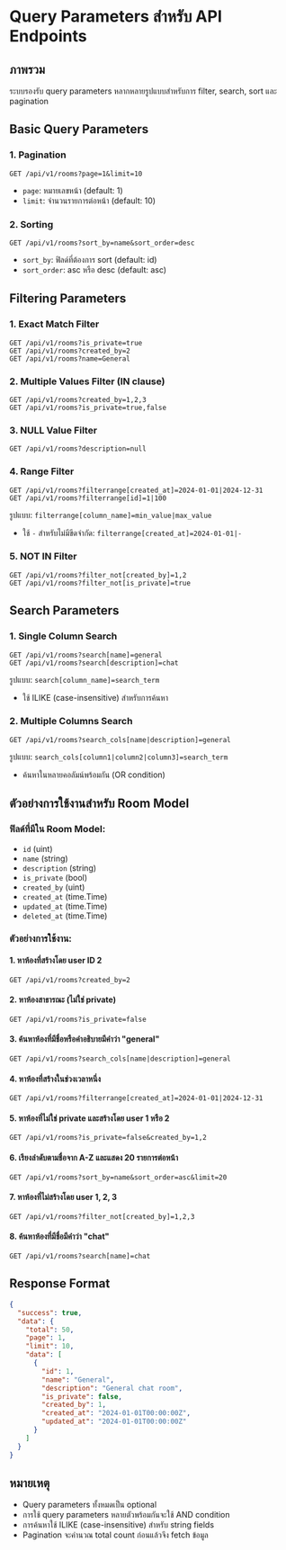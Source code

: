 # Query Parameters สำหรับ API Endpoints

## ภาพรวม
ระบบรองรับ query parameters หลากหลายรูปแบบสำหรับการ filter, search, sort และ pagination

## Basic Query Parameters

### 1. Pagination
```
GET /api/v1/rooms?page=1&limit=10
```
- `page`: หมายเลขหน้า (default: 1)
- `limit`: จำนวนรายการต่อหน้า (default: 10)

### 2. Sorting
```
GET /api/v1/rooms?sort_by=name&sort_order=desc
```
- `sort_by`: ฟิลด์ที่ต้องการ sort (default: id)
- `sort_order`: asc หรือ desc (default: asc)

## Filtering Parameters

### 1. Exact Match Filter
```
GET /api/v1/rooms?is_private=true
GET /api/v1/rooms?created_by=2
GET /api/v1/rooms?name=General
```

### 2. Multiple Values Filter (IN clause)
```
GET /api/v1/rooms?created_by=1,2,3
GET /api/v1/rooms?is_private=true,false
```

### 3. NULL Value Filter
```
GET /api/v1/rooms?description=null
```

### 4. Range Filter
```
GET /api/v1/rooms?filterrange[created_at]=2024-01-01|2024-12-31
GET /api/v1/rooms?filterrange[id]=1|100
```
รูปแบบ: `filterrange[column_name]=min_value|max_value`
- ใช้ `-` สำหรับไม่มีขีดจำกัด: `filterrange[created_at]=2024-01-01|-`

### 5. NOT IN Filter
```
GET /api/v1/rooms?filter_not[created_by]=1,2
GET /api/v1/rooms?filter_not[is_private]=true
```

## Search Parameters

### 1. Single Column Search
```
GET /api/v1/rooms?search[name]=general
GET /api/v1/rooms?search[description]=chat
```
รูปแบบ: `search[column_name]=search_term`
- ใช้ ILIKE (case-insensitive) สำหรับการค้นหา

### 2. Multiple Columns Search
```
GET /api/v1/rooms?search_cols[name|description]=general
```
รูปแบบ: `search_cols[column1|column2|column3]=search_term`
- ค้นหาในหลายคอลัมน์พร้อมกัน (OR condition)

## ตัวอย่างการใช้งานสำหรับ Room Model

### ฟิลด์ที่มีใน Room Model:
- `id` (uint)
- `name` (string)
- `description` (string)
- `is_private` (bool)
- `created_by` (uint)
- `created_at` (time.Time)
- `updated_at` (time.Time)
- `deleted_at` (time.Time)

### ตัวอย่างการใช้งาน:

#### 1. หาห้องที่สร้างโดย user ID 2
```
GET /api/v1/rooms?created_by=2
```

#### 2. หาห้องสาธารณะ (ไม่ใช่ private)
```
GET /api/v1/rooms?is_private=false
```

#### 3. ค้นหาห้องที่มีชื่อหรือคำอธิบายมีคำว่า "general"
```
GET /api/v1/rooms?search_cols[name|description]=general
```

#### 4. หาห้องที่สร้างในช่วงเวลาหนึ่ง
```
GET /api/v1/rooms?filterrange[created_at]=2024-01-01|2024-12-31
```

#### 5. หาห้องที่ไม่ใช่ private และสร้างโดย user 1 หรือ 2
```
GET /api/v1/rooms?is_private=false&created_by=1,2
```

#### 6. เรียงลำดับตามชื่อจาก A-Z และแสดง 20 รายการต่อหน้า
```
GET /api/v1/rooms?sort_by=name&sort_order=asc&limit=20
```

#### 7. หาห้องที่ไม่สร้างโดย user 1, 2, 3
```
GET /api/v1/rooms?filter_not[created_by]=1,2,3
```

#### 8. ค้นหาห้องที่มีชื่อมีคำว่า "chat"
```
GET /api/v1/rooms?search[name]=chat
```

## Response Format

```json
{
  "success": true,
  "data": {
    "total": 50,
    "page": 1,
    "limit": 10,
    "data": [
      {
        "id": 1,
        "name": "General",
        "description": "General chat room",
        "is_private": false,
        "created_by": 1,
        "created_at": "2024-01-01T00:00:00Z",
        "updated_at": "2024-01-01T00:00:00Z"
      }
    ]
  }
}
```

## หมายเหตุ
- Query parameters ทั้งหมดเป็น optional
- การใช้ query parameters หลายตัวพร้อมกันจะใช้ AND condition
- การค้นหาใช้ ILIKE (case-insensitive) สำหรับ string fields
- Pagination จะคำนวณ total count ก่อนแล้วจึง fetch ข้อมูล 